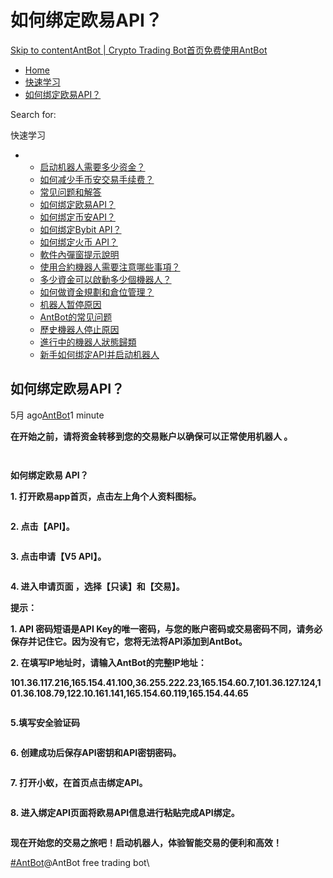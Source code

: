 # 如何绑定欧易API？

[Skip to content](https://www.antrade.io/guide/docs/cn/binding\_okx/#content)[AntBot | Crypto Trading Bot](https://www.antrade.io/guide/docs/cn/)[首页](https://www.antrade.io/guide/docs/cn/)[免费使用AntBot](https://antrade.io/)

* [Home](https://www.antrade.io/guide/docs/cn)
* [快速学习](https://www.antrade.io/guide/docs/cn/cn-1dnmtb50vo4uf/)
* [如何绑定欧易API？](https://www.antrade.io/guide/docs/cn/binding\_okx/)

Search for:

快速学习

*
  * [启动机器人需要多少资金？](https://www.antrade.io/guide/docs/cn/how-much-capital-do-i-need-to-start-a-bot/)
  * [如何减少手币安交易手续费？](https://www.antrade.io/guide/docs/cn/reducing-trading-fees/)
  * [常见问题和解答](https://www.antrade.io/guide/docs/cn/frequently-asked-questions/)
  * [如何绑定欧易API？](https://www.antrade.io/guide/docs/cn/binding\_okx/)
  * [如何绑定币安API？](https://www.antrade.io/guide/docs/cn/binding\_binance/)
  * [如何绑定Bybit API？](https://www.antrade.io/guide/docs/cn/binding\_bybit/)
  * [如何绑定火币 API？](https://www.antrade.io/guide/docs/cn/binding\_huobi/)
  * [軟件內彈窗提示說明](https://www.antrade.io/guide/docs/cn/cn-1dpdt50h9f5om/)
  * [使用合約機器人需要注意哪些事項？](https://www.antrade.io/guide/docs/cn/cn-1dodlqdr1oqlj/)
  * [多少資金可以啟動多少個機器人？](https://www.antrade.io/guide/docs/cn/cn-1dodllk5easg6/)
  * [如何做資金規劃和倉位管理？](https://www.antrade.io/guide/docs/cn/cn-1dodkr7b4qkps/)
  * [机器人暂停原因](https://www.antrade.io/guide/docs/cn/cn-paused/)
  * [AntBot的常见问题](https://www.antrade.io/guide/docs/cn/faq/)
  * [歷史機器人停止原因](https://www.antrade.io/guide/docs/cn/cn-1do8ag27eusj1/)
  * [進行中的機器人狀態歸類](https://www.antrade.io/guide/docs/cn/cn-1do89q0srd22l/)
  * [新手如何绑定API并启动机器人](https://www.antrade.io/guide/docs/cn/beginner-guides/)

## 如何绑定欧易API？

5月 ago[AntBot](https://www.antrade.io/guide/docs/cn/author/antbot/)1 minute

**在开始之前，请将资金转移到您的交易账户以确保可以正常使用机器人 。**

<figure><img src="https://www.antrade.io/guide/docs/cn/wp-content/uploads/2023/03/1008.jpg" alt=""><figcaption></figcaption></figure>

<figure><img src="https://www.antrade.io/guide/docs/cn/wp-content/uploads/2023/03/1009-1.jpg" alt=""><figcaption></figcaption></figure>

**如何绑定欧易 API？**

**1. 打开欧易app首页，点击左上角个人资料图标。**

<figure><img src="https://www.antrade.io/guide/docs/cn/wp-content/uploads/2023/03/1001.jpg" alt=""><figcaption></figcaption></figure>

**2. 点击【API】。**

<figure><img src="https://www.antrade.io/guide/docs/cn/wp-content/uploads/2023/03/1002.jpg" alt=""><figcaption></figcaption></figure>

**3. 点击申请【V5 API】。**

<figure><img src="https://www.antrade.io/guide/docs/cn/wp-content/uploads/2023/03/1003.jpg" alt=""><figcaption></figcaption></figure>

**4. 进入申请页面 ，选择【只读】和【交易】。**

**提示：**

**1. API 密码短语是API Key的唯一密码，与您的账户密码或交易密码不同，请务必保存并记住它。因为没有它，您将无法将API添加到AntBot。**

**2. 在填写IP地址时，请输入AntBot的完整IP地址：**

**101.36.117.216,165.154.41.100,36.255.222.23,165.154.60.7,101.36.127.124,101.36.108.79,122.10.161.141,165.154.60.119,165.154.44.65**

<figure><img src="https://www.antrade.io/guide/docs/cn/wp-content/uploads/2023/03/1004-5.jpg" alt=""><figcaption></figcaption></figure>

**5.填写安全验证码**

<figure><img src="https://www.antrade.io/guide/docs/cn/wp-content/uploads/2023/03/1005-4.jpg" alt=""><figcaption></figcaption></figure>

**6. 创建成功后保存API密钥和API密钥密码。**

<figure><img src="https://www.antrade.io/guide/docs/cn/wp-content/uploads/2023/03/1006-2.jpg" alt=""><figcaption></figcaption></figure>

**7. 打开小蚁，在首页点击绑定API。**

<figure><img src="https://www.antrade.io/guide/docs/cn/wp-content/uploads/2023/03/%E5%9B%BE%E7%89%873.png" alt=""><figcaption></figcaption></figure>

**8. 进入绑定API页面将欧易API信息进行粘贴完成API绑定。**

<figure><img src="https://www.antrade.io/guide/docs/cn/wp-content/uploads/2023/03/107a6100dd4a9f69b16635fc1d3f9eb.jpg" alt=""><figcaption></figcaption></figure>

**现在开始您的交易之旅吧！启动机器人，体验智能交易的便利和高效！**

[#AntBot](https://www.antrade.io/guide/docs/cn/tag/antbot/)@AntBot free trading bot\
